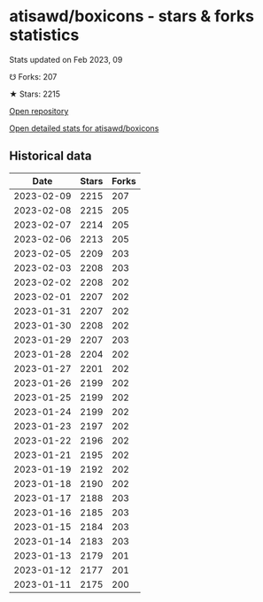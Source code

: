 # atisawd/boxicons - stars & forks statistics

Stats updated on Feb 2023, 09

☋ Forks: 207

★ Stars: 2215

[Open repository](https://github.com/atisawd/boxicons)

[Open detailed stats for atisawd/boxicons](https://reviewgithub.com/rep/atisawd/boxicons)

## Historical data
| Date | Stars | Forks |
|------|-------|-------|
| 2023-02-09 | 2215 | 207 | 
| 2023-02-08 | 2215 | 205 | 
| 2023-02-07 | 2214 | 205 | 
| 2023-02-06 | 2213 | 205 | 
| 2023-02-05 | 2209 | 203 | 
| 2023-02-03 | 2208 | 203 | 
| 2023-02-02 | 2208 | 202 | 
| 2023-02-01 | 2207 | 202 | 
| 2023-01-31 | 2207 | 202 | 
| 2023-01-30 | 2208 | 202 | 
| 2023-01-29 | 2207 | 203 | 
| 2023-01-28 | 2204 | 202 | 
| 2023-01-27 | 2201 | 202 | 
| 2023-01-26 | 2199 | 202 | 
| 2023-01-25 | 2199 | 202 | 
| 2023-01-24 | 2199 | 202 | 
| 2023-01-23 | 2197 | 202 | 
| 2023-01-22 | 2196 | 202 | 
| 2023-01-21 | 2195 | 202 | 
| 2023-01-19 | 2192 | 202 | 
| 2023-01-18 | 2190 | 202 | 
| 2023-01-17 | 2188 | 203 | 
| 2023-01-16 | 2185 | 203 | 
| 2023-01-15 | 2184 | 203 | 
| 2023-01-14 | 2183 | 203 | 
| 2023-01-13 | 2179 | 201 | 
| 2023-01-12 | 2177 | 201 | 
| 2023-01-11 | 2175 | 200 | 

